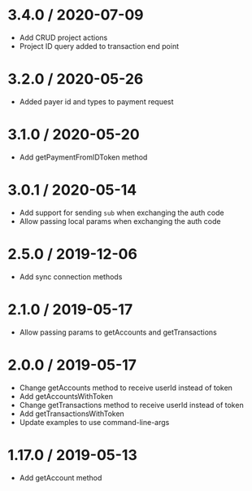 
3.4.0 / 2020-07-09
==================

  * Add CRUD project actions
  * Project ID query added to transaction end point

3.2.0 / 2020-05-26
==================

  * Added payer id and types to payment request

3.1.0 / 2020-05-20
==================

  * Add getPaymentFromIDToken method

3.0.1 / 2020-05-14
==================

  * Add support for sending `sub` when exchanging the auth code
  * Allow passing local params when exchanging the auth code

2.5.0 / 2019-12-06
==================

  * Add sync connection methods

2.1.0 / 2019-05-17
==================

  * Allow passing params to getAccounts and getTransactions

2.0.0 / 2019-05-17
==================

  * Change getAccounts method to receive userId instead of token
  * Add getAccountsWithToken
  * Change getTransactions method to receive userId instead of token
  * Add getTransactionsWithToken
  * Update examples to use command-line-args

1.17.0 / 2019-05-13
==================

  * Add getAccount method
